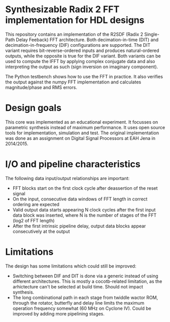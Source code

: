 Synthesizable Radix 2 FFT implementation for HDL designs
========================================================

This repository contains an implementation of the R2SDF (Radix 2 Single-Path Delay Feeback) FFT architecture.
Both decimation-in-time (DIT) and decimation-in-frequency (DIF) configurations are supported. The DIT variant
requires bit-reverse-ordered inputs and produces natural-ordered outputs, while the opposite is true for the
DIF variant.
Both variants can be used to compute the IFFT by applying complex conjugate data and also interpreting the
output as such (sign inversion on imaginary component).

The Python testbench shows how to use the FFT in practice. It also verifies the output against the numpy FFT
implementation and calculates magnitude/phase and RMS errors.

Design goals
============
This core was implemented as an educational experiment. It focusses on parametric synthesis instead of maximum
performance. It uses open source tools for implementation, simulation and test. The original implementation was
done as an assignment on Digital Signal Processors at EAH Jena in 2014/2015.

I/O and pipeline characteristics
========================
The following data input/output relationships are important:

- FFT blocks start on the first clock cycle after deassertion of the reset signal
- On the input, consecutive data windows of FFT length in correct ordering are expected
- Valid output data starts appearing N clock cycles after the first input data block was inserted, where N is
  the number of stages of the FFT (log2 of FFT length)
- After the first intrinsic pipeline delay, output data blocks appear consecutively at the output

Limitations
===========
The design has some limitations which could still be improved:

- Switching between DIF and DIT is done via a generic instead of using different architectures. This is mostly a
  cocotb-related limitation, as the arhictecture can't be selected at build time. Should not impact synthesis.
- The long combinational path in each stage from twiddle wactor ROM, through the rotator, butterfly and delay
  line limits the maximum operation frequency somewhat (60 MHz on Cyclone IV). Could be improved by adding more 
  pipelining stages.
